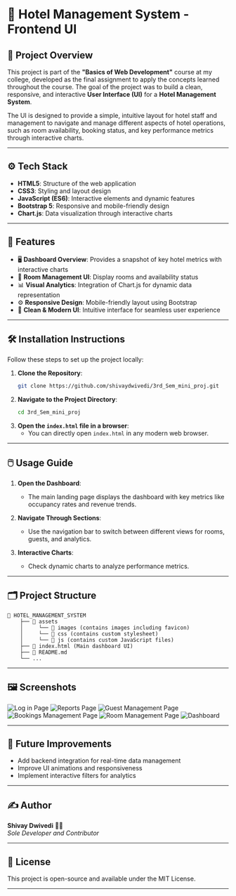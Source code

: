 # 🏨 Hotel Management System - Frontend UI  

## 📖 Project Overview  
This project is part of the **"Basics of Web Development"** course at my college, developed as the final assignment to apply the concepts learned throughout the course. The goal of the project was to build a clean, responsive, and interactive **User Interface (UI)** for a **Hotel Management System**.  

The UI is designed to provide a simple, intuitive layout for hotel staff and management to navigate and manage different aspects of hotel operations, such as room availability, booking status, and key performance metrics through interactive charts.  

---

## ⚙️ Tech Stack  

- **HTML5**: Structure of the web application  
- **CSS3**: Styling and layout design  
- **JavaScript (ES6)**: Interactive elements and dynamic features  
- **Bootstrap 5**: Responsive and mobile-friendly design  
- **Chart.js**: Data visualization through interactive charts  

---

## 🚀 Features  

- 🖥️ **Dashboard Overview**: Provides a snapshot of key hotel metrics with interactive charts  
- 🏨 **Room Management UI**: Display rooms and availability status  
- 📊 **Visual Analytics**: Integration of Chart.js for dynamic data representation  
- ⚙️ **Responsive Design**: Mobile-friendly layout using Bootstrap  
- 🎨 **Clean & Modern UI**: Intuitive interface for seamless user experience  

---

## 🛠️ Installation Instructions  

Follow these steps to set up the project locally:  

1. **Clone the Repository**:  
   ```bash
   git clone https://github.com/shivaydwivedi/3rd_Sem_mini_proj.git
   ```
2. **Navigate to the Project Directory**:  
   ```bash
   cd 3rd_Sem_mini_proj
   ```
3. **Open the `index.html` file in a browser**:  
   - You can directly open `index.html` in any modern web browser.  

---

## 🖱️ Usage Guide  

1. **Open the Dashboard**:  
   - The main landing page displays the dashboard with key metrics like occupancy rates and revenue trends.  

2. **Navigate Through Sections**:  
   - Use the navigation bar to switch between different views for rooms, guests, and analytics.  

3. **Interactive Charts**:  
   - Check dynamic charts to analyze performance metrics.  

---

## 🗂️ Project Structure  

```plaintext
📁 HOTEL_MANAGEMENT_SYSTEM
    ├── 📁 assets
    │     └── 📁 images (contains images including favicon)
    │     └── 📁 css (contains custom stylesheet)
    │     └── 📁 js (contains custom JavaScript files)
    ├── 📄 index.html (Main dashboard UI)
    ├── 📄 README.md
    └── ...
```

---

## 🖼️ Screenshots 
![Log in Page](https://github.com/user-attachments/assets/aedb1db3-cbd9-4dbd-afe2-596d19c771a8)
![Reports Page](https://github.com/user-attachments/assets/dd181d4c-92a9-43e8-8000-1fd0cae9d43e)
![Guest Management Page](https://github.com/user-attachments/assets/54edce3c-cad5-4a8b-87ae-ca27a4fefa1f)
![Bookings Management Page](https://github.com/user-attachments/assets/6d330672-a434-490b-be17-de50df0bbd26)
![Room Management Page](https://github.com/user-attachments/assets/d37e83c3-41c2-47cb-bb47-801e7f3672e8)
![Dashboard](https://github.com/user-attachments/assets/296e5c2b-4b3f-411b-8320-50576654e6e2)

---

## 🚧 Future Improvements  

- Add backend integration for real-time data management  
- Improve UI animations and responsiveness  
- Implement interactive filters for analytics  

---

## ✍️ Author  

**Shivay Dwivedi** 👨‍💻   
*Sole Developer and Contributor*  

---

## 📜 License  

This project is open-source and available under the MIT License.  

---
